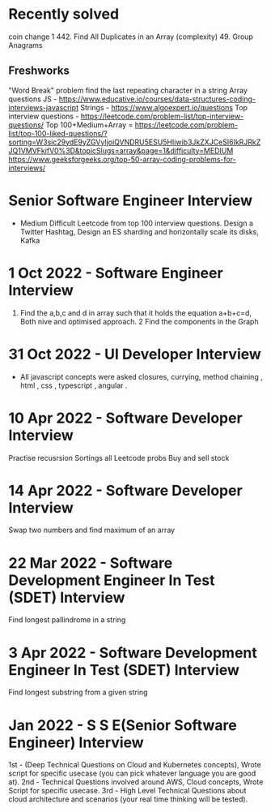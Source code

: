 # Recently solved
coin change 1
442. Find All Duplicates in an Array (complexity)
49. Group Anagrams

## Freshworks 
"Word Break" problem 
find the last repeating character in a string
Array questions JS - https://www.educative.io/courses/data-structures-coding-interviews-javascript
Strings - https://www.algoexpert.io/questions
Top interview questions - https://leetcode.com/problem-list/top-interview-questions/
Top 100+Medium+Array = 
https://leetcode.com/problem-list/top-100-liked-questions/?sorting=W3sic29ydE9yZGVyIjoiQVNDRU5ESU5HIiwib3JkZXJCeSI6IkRJRkZJQ1VMVFkifV0%3D&topicSlugs=array&page=1&difficulty=MEDIUM
https://www.geeksforgeeks.org/top-50-array-coding-problems-for-interviews/

# Senior Software Engineer Interview
* Medium Difficult Leetcode from top 100 interview questions.
Design a Twitter Hashtag, Design an ES sharding and horizontally scale its disks, Kafka

# 1 Oct 2022 - Software Engineer Interview
1. Find the a,b,c and d in array such that it holds the equation a+b+c=d, Both nive and optimised approach.
2 Find the components in the Graph

# 31 Oct 2022 - UI Developer Interview
- All javascript concepts were asked closures, currying, method chaining , html , css , typescript , angular .

# 10 Apr 2022 - Software Developer Interview
Practise recusrsion
Sortings all
Leetcode probs
Buy and sell stock

# 14 Apr 2022 - Software Developer Interview
Swap two numbers and find maximum of an array


# 22 Mar 2022 - Software Development Engineer In Test (SDET) Interview
Find longest pallindrome in a string

# 3 Apr 2022 - Software Development Engineer In Test (SDET) Interview
Find longest substring from a given string

# Jan 2022 - S S E(Senior Software Engineer) Interview
1st - (Deep Technical Questions on Cloud and Kubernetes concepts), Wrote script for specific usecase (you can pick whatever language you are good at).
2nd - Technical Questions involved around AWS, Cloud concepts, Wrote Script for specific usecase.
3rd - High Level Technical Questions about cloud architecture and scenarios (your real time thinking will be tested).